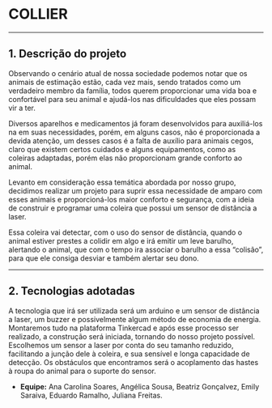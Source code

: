 # COLLIER
---
## 1. Descrição do projeto

Observando o cenário atual de nossa sociedade podemos notar que os animais de estimação estão, cada vez mais, sendo tratados como um verdadeiro membro da família, todos querem proporcionar uma vida boa e confortável para seu animal e ajudá-los nas dificuldades que eles possam vir a ter. 

Diversos aparelhos e medicamentos já foram desenvolvidos para auxiliá-los na em suas necessidades, porém, em alguns casos, não é proporcionada a devida atenção, um desses casos é a falta de auxílio para animais cegos, claro que existem certos cuidados e alguns equipamentos, como as coleiras adaptadas, porém elas não proporcionam grande conforto ao animal. 

Levanto em consideração essa temática abordada por nosso grupo, decidimos realizar um projeto para suprir essa necessidade de amparo com esses animais e proporcioná-los maior conforto e segurança, com a ideia de construir e programar uma coleira que possui um sensor de distância a laser. 

Essa coleira vai detectar, com o uso do sensor de distância, quando o animal estiver prestes a colidir em algo e irá emitir um leve barulho, alertando o animal, que com o tempo ira associar o barulho a essa “colisão”, para que ele consiga desviar e também alertar seu dono.

---

## 2. Tecnologias adotadas

 A tecnologia que irá ser utilizada será um arduino e um sensor de distância a laser, um buzzer e possivelmente algum método de economia de energia.
Montaremos tudo na plataforma Tinkercad e após esse processo ser realizado, a construção será iniciada, tornando do nosso projeto possível.  
 Escolhemos um sensor a laser por conta do seu tamanho reduzido, facilitando a junção dele à coleira, e sua sensível e longa capacidade de detecção.
 Os obstáculos que encontramos será o acoplamento das hastes à roupa do animal para o suporte do sensor.
 
 - **Equipe:** Ana Carolina Soares, Angélica Sousa, Beatriz Gonçalvez, Emily Saraiva, Eduardo Ramalho, Juliana Freitas.
